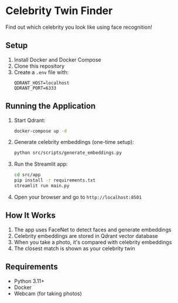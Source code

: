 # Celebrity Twin Finder

Find out which celebrity you look like using face recognition!

## Setup

1. Install Docker and Docker Compose
2. Clone this repository
3. Create a `.env` file with:
   ```
   QDRANT_HOST=localhost
   QDRANT_PORT=6333
   ```

## Running the Application

1. Start Qdrant:
   ```bash
   docker-compose up -d
   ```

2. Generate celebrity embeddings (one-time setup):
   ```bash
   python src/scripts/generate_embeddings.py
   ```

3. Run the Streamlit app:
   ```bash
   cd src/app
   pip install -r requirements.txt
   streamlit run main.py
   ```

4. Open your browser and go to `http://localhost:8501`

## How It Works

1. The app uses FaceNet to detect faces and generate embeddings
2. Celebrity embeddings are stored in Qdrant vector database
3. When you take a photo, it's compared with celebrity embeddings
4. The closest match is shown as your celebrity twin

## Requirements

- Python 3.11+
- Docker
- Webcam (for taking photos)
